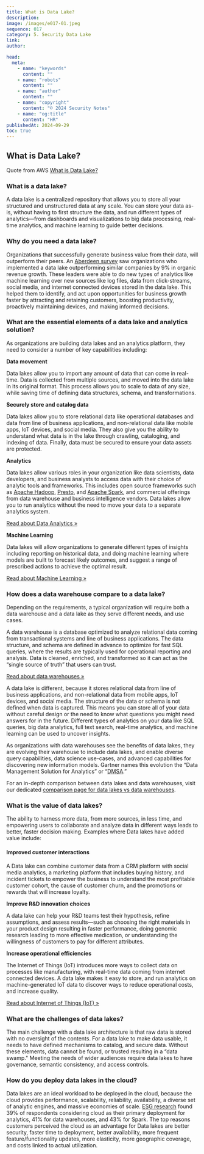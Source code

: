 ```yaml
---
title: What is Data Lake?
description:
image: /images/e017-01.jpeg
sequence: 017
category: 5. Security Data Lake
link:
author:

head:
  meta:
    - name: "keywords"
      content: ""
    - name: "robots"
      content: ""
    - name: "author"
      content: ""
    - name: "copyright"
      content: "© 2024 Security Notes"
    - name: "og:title"
      content: "HR"
publishedAt: 2024-09-29
toc: true
---
```


## What is Data Lake?

Quote from AWS <a href="https://aws.amazon.com/what-is/data-lake/?nc1=h_ls">What is Data Lake?</a>

### **What is a data lake?**

A data lake is a centralized repository that allows you to store all your structured and unstructured data at any scale. You can store your data as-is, without having to first structure the data, and run different types of analytics—from dashboards and visualizations to big data processing, real-time analytics, and machine learning to guide better decisions.

### **Why do you need a data lake?**

Organizations that successfully generate business value from their data, will outperform their peers. An [Aberdeen survey](https://s3-ap-southeast-1.amazonaws.com/mktg-apac/Big+Data+Refresh+Q4+Campaign/Aberdeen+Research+-+Angling+for+Insights+in+Today's+Data+Lake.pdf) saw organizations who implemented a data lake outperforming similar companies by 9% in organic revenue growth. These leaders were able to do new types of analytics like machine learning over new sources like log files, data from click-streams, social media, and internet connected devices stored in the data lake. This helped them to identify, and act upon opportunities for business growth faster by attracting and retaining customers, boosting productivity, proactively maintaining devices, and making informed decisions.

### **What are the essential elements of a data lake and analytics solution?**

As organizations are building data lakes and an analytics platform, they need to consider a number of key capabilities including:

**Data movement**

Data lakes allow you to import any amount of data that can come in real-time. Data is collected from multiple sources, and moved into the data lake in its original format. This process allows you to scale to data of any size, while saving time of defining data structures, schema, and transformations.

**Securely store and catalog data**

Data lakes allow you to store relational data like operational databases and data from line of business applications, and non-relational data like mobile apps, IoT devices, and social media. They also give you the ability to understand what data is in the lake through crawling, cataloging, and indexing of data. Finally, data must be secured to ensure your data assets are protected.

**Analytics**

Data lakes allow various roles in your organization like data scientists, data developers, and business analysts to access data with their choice of analytic tools and frameworks. This includes open source frameworks such as [Apache Hadoop](https://aws.amazon.com/what-is/hadoop/), [Presto](https://aws.amazon.com/what-is/presto/), and [Apache Spark](https://aws.amazon.com/what-is/apache-spark/), and commercial offerings from data warehouse and business intelligence vendors. Data lakes allow you to run analytics without the need to move your data to a separate analytics system.

[Read about Data Analytics »](https://aws.amazon.com/what-is/data-analytics/)

**Machine Learning**

Data lakes will allow organizations to generate different types of insights including reporting on historical data, and doing machine learning where models are built to forecast likely outcomes, and suggest a range of prescribed actions to achieve the optimal result.

[Read about Machine Learning »](https://aws.amazon.com/what-is/machine-learning/)

### **How does a data warehouse compare to a data lake?**

Depending on the requirements, a typical organization will require both a data warehouse and a data lake as they serve different needs, and use cases.

A data warehouse is a database optimized to analyze relational data coming from transactional systems and line of business applications. The data structure, and schema are defined in advance to optimize for fast SQL queries, where the results are typically used for operational reporting and analysis. Data is cleaned, enriched, and transformed so it can act as the “single source of truth” that users can trust.

[Read about data warehouses »](https://aws.amazon.com/what-is/data-warehouse/)

A data lake is different, because it stores relational data from line of business applications, and non-relational data from mobile apps, IoT devices, and social media. The structure of the data or schema is not defined when data is captured. This means you can store all of your data without careful design or the need to know what questions you might need answers for in the future. Different types of analytics on your data like SQL queries, big data analytics, full text search, real-time analytics, and machine learning can be used to uncover insights.

As organizations with data warehouses see the benefits of data lakes, they are evolving their warehouse to include data lakes, and enable diverse query capabilities, data science use-cases, and advanced capabilities for discovering new information models. Gartner names this evolution the “Data Management Solution for Analytics” or “[DMSA](https://www.gartner.com/doc/3614317/magic-quadrant-data-management-solutions).”

For an in-depth comparison between data lakes and data warehouses, visit our dedicated [comparison page for data lakes vs data warehouses](https://aws.amazon.com/compare/the-difference-between-a-data-warehouse-data-lake-and-data-mart/).

### **What is the value of data lakes?**

The ability to harness more data, from more sources, in less time, and empowering users to collaborate and analyze data in different ways leads to better, faster decision making. Examples where Data lakes have added value include:

#### Improved customer interactions

A Data lake can combine customer data from a CRM platform with social media analytics, a marketing platform that includes buying history, and incident tickets to empower the business to understand the most profitable customer cohort, the cause of customer churn, and the promotions or rewards that will increase loyalty.

**Improve R&D innovation choices**

A data lake can help your R&D teams test their hypothesis, refine assumptions, and assess results—such as choosing the right materials in your product design resulting in faster performance, doing genomic research leading to more effective medication, or understanding the willingness of customers to pay for different attributes.

**Increase operational efficiencies**

The Internet of Things (IoT) introduces more ways to collect data on processes like manufacturing, with real-time data coming from internet connected devices. A data lake makes it easy to store, and run analytics on machine-generated IoT data to discover ways to reduce operational costs, and increase quality.

[Read about Internet of Things (IoT) »](https://aws.amazon.com/what-is/iot/)

### **What are the challenges of data lakes?**

The main challenge with a data lake architecture is that raw data is stored with no oversight of the contents. For a data lake to make data usable, it needs to have defined mechanisms to catalog, and secure data. Without these elements, data cannot be found, or trusted resulting in a “data swamp." Meeting the needs of wider audiences require data lakes to have governance, semantic consistency, and access controls.

### **How do you deploy data lakes in the cloud?**

Data lakes are an ideal workload to be deployed in the cloud, because the cloud provides performance, scalability, reliability, availability, a diverse set of analytic engines, and massive economies of scale. [ESG research](<https://s3-ap-southeast-1.amazonaws.com/mktg-apac/Big+Data+Refresh+Q4+Campaign/ESG-White-Paper-AWS-Apr-2017+(FINAL).pdf>) found 39% of respondents considering cloud as their primary deployment for analytics, 41% for data warehouses, and 43% for Spark. The top reasons customers perceived the cloud as an advantage for Data lakes are better security, faster time to deployment, better availability, more frequent feature/functionality updates, more elasticity, more geographic coverage, and costs linked to actual utilization.
